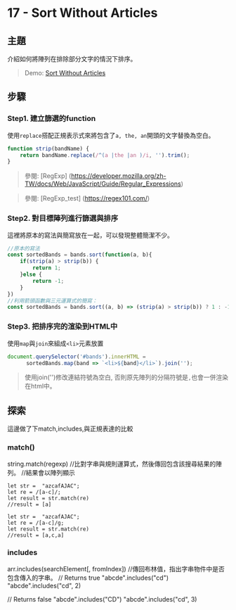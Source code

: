 # 17 - Sort Without Articles

## **主題**
介紹如何將陣列在排除部分文字的情況下排序。

>Demo: [Sort Without Articles](https://neilworlds.com/javascript-30/17_Sort-Without-Articles/index.html)

## **步驟**
### Step1. 建立篩選的function
使用`replace`搭配正規表示式來將包含了`a, the, an`開頭的文字替換為空白。
```javascript
function strip(bandName) {
    return bandName.replace(/^(a |the |an )/i, '').trim();
}
```
>參閱: [RegExp] (https://developer.mozilla.org/zh-TW/docs/Web/JavaScript/Guide/Regular_Expressions)

>參閱: [RegExp_test] (https://regex101.com/)

### Step2. 對目標陣列進行篩選與排序
這裡將原本的寫法與簡寫放在一起，可以發現整體簡潔不少。
```javascript
//原本的寫法
const sortedBands = bands.sort(function(a, b){
    if(strip(a) > strip(b)) {
        return 1;
    }else {
        return -1;
    }
})
//利用箭頭函數與三元運算式的簡寫：
const sortedBands = bands.sort((a, b) => (strip(a) > strip(b)) ? 1 : -1);
```

### Step3. 把排序完的渲染到HTML中
使用`map`與`join`來組成`<li>`元素放置
```javascript
document.querySelector('#bands').innerHTML = 
      sortedBands.map(band => `<li>${band}</li>`).join('');
```
>使用join('')修改連結符號為空白, 否則原先陣列的分隔符號是`,`也會一併渲染在html中。

## 探索
這邊做了下match,includes,與正規表達的比較

### **match()**
string.match(regexp)
//比對字串與規則運算式，然後傳回包含該搜尋結果的陣列。
//結果會以陣列顯示
```
let str =  "azcafAJAC";
let re = /[a-c]/;
let result = str.match(re)
//result = [a] 

let str =  "azcafAJAC";
let re = /[a-c]/g;
let result = str.match(re)
//result = [a,c,a]
````

### **includes**
arr.includes(searchElement[, fromIndex])
//傳回布林值，指出字串物件中是否包含傳入的字串。
// Returns true 
"abcde".includes("cd")
"abcde".includes("cd", 2)

// Returns false
"abcde".includes("CD")
"abcde".includes("cd", 3)
